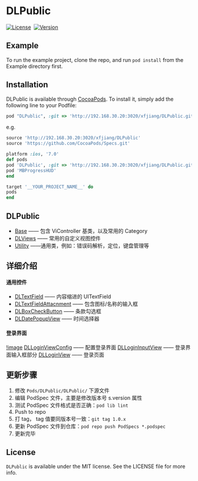 # DLPublic

[![License](https://img.shields.io/cocoapods/l/DLPublic.svg?style=flat)](https://raw.githubusercontent.com/ibireme/YYWebImage/master/LICENSE)&nbsp;
[![Version](https://img.shields.io/cocoapods/v/DLPublic.svg?style=flat)](https://www.apple.com/nl/ios/)&nbsp;

## Example

To run the example project, clone the repo, and run `pod install` from the Example directory first.

## Installation

DLPublic is available through [CocoaPods](http://cocoapods.org). To install
it, simply add the following line to your Podfile:

```ruby
pod "DLPublic", :git => 'http://192.168.30.20:3020/xfjiang/DLPublic.git'
```
e.g.

```ruby
source 'http://192.168.30.20:3020/xfjiang/DLPublic'
source 'https://github.com/CocoaPods/Specs.git'

platform :ios, '7.0'
def pods
pod 'DLPublic', :git => 'http://192.168.30.20:3020/xfjiang/DLPublic.git'
pod 'MBProgressHUD'
end

target '__YOUR_PROJECT_NAME__' do
pods
end
```

## DLPublic


- [Base]() —— 包含 ViController 基类，以及常用的 Category
- [DLViews]() —— 常用的自定义视图控件
- [Utility]()  ——通用类，例如：错误码解析，定位，键盘管理等

## 详细介绍

#### 通用控件

- [DLTextField]() —— 内容缩进的 UITextField
- [DLTextFieldAttacnment]() —— 包含图标/名称的输入框
- [DLBoxCheckButton]() —— 条款勾选框
- [DLDatePopupView]() —— 时间选择器

#### 登录界面
[!image]() 
[DLLoginViewConfig]() —— 配置登录界面
[DLLoginInputView]() —— 登录界面输入框部分
[DLLoginView]() —— 登录页面

## 更新步骤
1. 修改 `Pods/DLPublic/DLPublic/` 下源文件
2. 编辑 PodSpec 文件，主要是修改版本号 s.version 属性
3. 测试 PodSpec 文件格式是否正确：`pod lib lint`
4. Push to repo
5. 打 tag， tag 值要同版本号一致：`git tag 1.0.x`
6. 更新 PodSpec 文件到仓库：`pod repo push PodSpecs *.podspec`
7. 更新完毕

## License

`DLPublic` is available under the MIT license. See the LICENSE file for more info.
